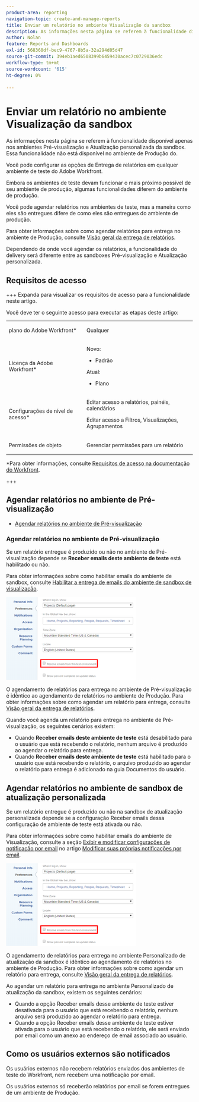 ```yaml
---
product-area: reporting
navigation-topic: create-and-manage-reports
title: Enviar um relatório no ambiente Visualização da sandbox
description: As informações nesta página se referem à funcionalidade disponível apenas nos ambientes Pré-visualização e Atualização personalizada da sandbox. Essa funcionalidade não está disponível no ambiente de Produção do.
author: Nolan
feature: Reports and Dashboards
exl-id: 568360df-bec9-4767-8b5a-32a294d05d47
source-git-commit: 394eb1aed6508399b6459430acec7c0729036edc
workflow-type: tm+mt
source-wordcount: '615'
ht-degree: 0%

---
```


# Enviar um relatório no ambiente Visualização da sandbox

<!-- Audited: 11/2024 -->

As informações nesta página se referem à funcionalidade disponível apenas nos ambientes Pré-visualização e Atualização personalizada da sandbox. Essa funcionalidade não está disponível no ambiente de Produção do.

Você pode configurar as opções de Entrega de relatórios em qualquer ambiente de teste do Adobe Workfront.

<!--
<p data-mc-conditions="QuicksilverOrClassic.Draft mode">For information about the Workfront test environments, see the "Workfront Testing Environments" section. (NOTE:&nbsp;drafted - link this section)</p>
-->

Embora os ambientes de teste devam funcionar o mais próximo possível de seu ambiente de produção, algumas funcionalidades diferem do ambiente de produção.

Você pode agendar relatórios nos ambientes de teste, mas a maneira como eles são entregues difere de como eles são entregues do ambiente de produção.

Para obter informações sobre como agendar relatórios para entrega no ambiente de Produção, consulte [Visão geral da entrega de relatórios](../../../reports-and-dashboards/reports/creating-and-managing-reports/set-up-report-deliveries.md).

Dependendo de onde você agendar os relatórios, a funcionalidade do delivery será diferente entre as sandboxes Pré-visualização e Atualização personalizada.

## Requisitos de acesso

+++ Expanda para visualizar os requisitos de acesso para a funcionalidade neste artigo.

Você deve ter o seguinte acesso para executar as etapas deste artigo:

<table style="table-layout:auto"> 
 <col> 
 <col> 
 <tbody> 
  <tr> 
   <td role="rowheader">plano do Adobe Workfront*</td> 
   <td> <p>Qualquer</p> </td> 
  </tr> 
  <tr> 
   <td role="rowheader">Licença da Adobe Workfront*</td> 
      <td> 
      <p>Novo:</p>
         <ul>
         <li><p>Padrão</p></li>
         </ul>
      <p>Atual:</p>
         <ul>
         <li><p>Plano</p></li>
         </ul>
   </td>
  </tr> 
  <tr> 
   <td role="rowheader">Configurações de nível de acesso*</td> 
   <td> <p>Editar acesso a relatórios, painéis, calendários</p> <p>Editar acesso a Filtros, Visualizações, Agrupamentos</p></td> 
  </tr> 
  <tr> 
   <td role="rowheader">Permissões de objeto</td> 
   <td> <p>Gerenciar permissões para um relatório</p></td> 
  </tr> 
 </tbody> 
</table>

*Para obter informações, consulte [Requisitos de acesso na documentação do Workfront](/help/quicksilver/administration-and-setup/add-users/access-levels-and-object-permissions/access-level-requirements-in-documentation.md).

+++

## Agendar relatórios no ambiente de Pré-visualização

* [Agendar relatórios no ambiente de Pré-visualização](#schedule-reports-in-the-preview-environment)

### Agendar relatórios no ambiente de Pré-visualização

Se um relatório entregue é produzido ou não no ambiente de Pré-visualização depende se **Receber emails deste ambiente de teste** está habilitado ou não.

Para obter informações sobre como habilitar emails do ambiente de sandbox, consulte [Habilitar a entrega de emails do ambiente de sandbox de visualização](../../../workfront-basics/using-notifications/enable-delivery-emails-from-preview-sandbox-environment.md).

![](assets/receive-emails-from-sandbox-setting-edit-350x223.png)

O agendamento de relatórios para entrega no ambiente de Pré-visualização é idêntico ao agendamento de relatórios no ambiente de Produção. Para obter informações sobre como agendar um relatório para entrega, consulte [Visão geral da entrega de relatórios](../../../reports-and-dashboards/reports/creating-and-managing-reports/set-up-report-deliveries.md).

Quando você agenda um relatório para entrega no ambiente de Pré-visualização, os seguintes cenários existem:

* Quando **Receber emails deste ambiente de teste** está desabilitado para o usuário que está recebendo o relatório, nenhum arquivo é produzido ao agendar o relatório para entrega.
* Quando **Receber emails deste ambiente de teste** está habilitado para o usuário que está recebendo o relatório, o arquivo produzido ao agendar o relatório para entrega é adicionado na guia Documentos do usuário.

## Agendar relatórios no ambiente de sandbox de atualização personalizada

Se um relatório entregue é produzido ou não na sandbox de atualização personalizada depende se a configuração Receber emails dessa configuração de ambiente de teste está ativada ou não.

Para obter informações sobre como habilitar emails do ambiente de Visualização, consulte a seção [Exibir e modificar configurações de notificação por email](../../../workfront-basics/using-notifications/activate-or-deactivate-your-own-event-notifications.md#view) no artigo [Modificar suas próprias notificações por email](../../../workfront-basics/using-notifications/activate-or-deactivate-your-own-event-notifications.md).

![](assets/receive-emails-from-sandbox-setting-edit-350x223.png)

O agendamento de relatórios para entrega no ambiente Personalizado de atualização da sandbox é idêntico ao agendamento de relatórios no ambiente de Produção. Para obter informações sobre como agendar um relatório para entrega, consulte [Visão geral da entrega de relatórios](../../../reports-and-dashboards/reports/creating-and-managing-reports/set-up-report-deliveries.md).

Ao agendar um relatório para entrega no ambiente Personalizado de atualização da sandbox, existem os seguintes cenários:

* Quando a opção Receber emails desse ambiente de teste estiver desativada para o usuário que está recebendo o relatório, nenhum arquivo será produzido ao agendar o relatório para entrega.
* Quando a opção Receber emails desse ambiente de teste estiver ativada para o usuário que está recebendo o relatório, ele será enviado por email como um anexo ao endereço de email associado ao usuário.

## Como os usuários externos são notificados

Os usuários externos não recebem relatórios enviados dos ambientes de teste do Workfront, nem recebem uma notificação por email.

Os usuários externos só receberão relatórios por email se forem entregues de um ambiente de Produção.
